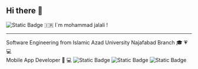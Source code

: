 ## Hi there 👋
<img alt="Static Badge" src="https://img.shields.io/badge/wellcome%20to%20my%20github%20page-brightgreen?style=flat&labelColor=red&color=red">
🇮🇷  I`m mohammad jalali !
<hr/>
Software Engineering from Islamic Azad University Najafabad Branch 🎓 💗 💻 <br/>
Mobile App Developer 📱 💻
 <img alt="Static Badge" src="https://img.shields.io/badge/follow%20me%20on%20-brightgreen?style=flat&labelColor=pink&color=green">

<img alt="Static Badge" src="https://img.shields.io/badge/LinkedIn%20-brightgreen?style=flat&color=blue&link=http%3A%2F%2Fwww.linkedin.com%2Fin%2Fmohammad-jalali-448a57205">
<img alt="Static Badge" src="https://img.shields.io/badge/See%20My%20Cv%20-brightgreen?style=social&color=red&link=www.gettoknowme.ir">





